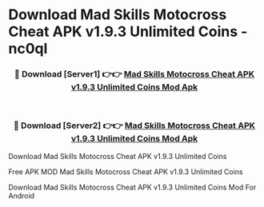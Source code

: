 # Download Mad Skills Motocross Cheat APK v1.9.3 Unlimited Coins - nc0ql



<div align="center">
<h3>🔴 Download [Server1] 👉👉 <a href="https://momento.my/?title=Mad_Skills_Motocross_Cheat_APK_v1.9.3_Unlimited_Coins">Mad Skills Motocross Cheat APK v1.9.3 Unlimited Coins Mod Apk</a></h3><br>

<h3>🔴 Download [Server2] 👉👉 <a href="https://momento.my/?title=Mad_Skills_Motocross_Cheat_APK_v1.9.3_Unlimited_Coins">Mad Skills Motocross Cheat APK v1.9.3 Unlimited Coins Mod Apk</a></h3>
</div>



Download Mad Skills Motocross Cheat APK v1.9.3 Unlimited Coins 

Free APK MOD Mad Skills Motocross Cheat APK v1.9.3 Unlimited Coins 

Download Mad Skills Motocross Cheat APK v1.9.3 Unlimited Coins Mod For Android
